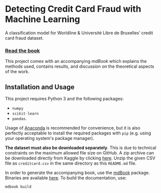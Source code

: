 # Detecting Credit Card Fraud with Machine Learning
A classification model for Worldline & Université Libre de Bruxelles' credit card fraud dataset.

### [Read the book](https://htlambley.github.io/credit-card-fraud/)
This project comes with an accompanying *mdBook* which explains the methods used, contains results, and discussion on the theoretical aspects of the work.

## Installation and Usage
This project requires Python 3 and the following packages:
- `numpy`
- `scikit-learn`
- `pandas`.

Usage of [Anaconda](https://www.anaconda.com/products/individual) is recommended for convenience, but it is also perfectly acceptable
 to install the required packages with `pip` (e.g. using your operating system's package manager).

**The dataset must also be downloaded separately**. This is due to technical constraints on the maximum allowed file size on GitHub.
A zip archive can be downloaded directly from Kaggle by clicking [here](https://www.kaggle.com/mlg-ulb/creditcardfraud/download). Unzip the given CSV file as `creditcard.csv` in the same directory as this `README.md` file.

In order to generate the accompanying book, use the [mdBook](https://github.com/rust-lang/mdBook) package. Binaries are available [here](https://github.com/rust-lang/mdBook/releases). To build the documentation, use:
```shell
mdbook build
```
